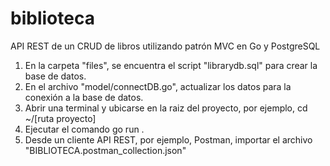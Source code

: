 # biblioteca
API REST de un CRUD de libros utilizando patrón MVC en Go y PostgreSQL

1. En la carpeta "files", se encuentra el script "librarydb.sql" para crear la base de datos.
2. En el archivo "model/connectDB.go", actualizar los datos para la conexión a la base de datos.
3. Abrir una terminal y ubicarse en la raiz del proyecto, por ejemplo, cd ~/[ruta proyecto] 
4. Ejecutar el comando go run .
5. Desde un cliente API REST, por ejemplo, Postman, importar el archivo "BIBLIOTECA.postman_collection.json"

